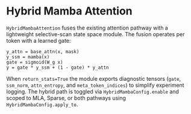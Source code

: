 # Hybrid Mamba Attention

`HybridMambaAttention` fuses the existing attention pathway with a lightweight
selective-scan state space module. The fusion operates per token with a learned
gate:

```
y_attn = base_attn(x, mask)
y_ssm = mamba(x)
gate = sigmoid(W_g x)
y = gate * y_ssm + (1 - gate) * y_attn
```

When `return_stats=True` the module exports diagnostic tensors (`gate`, `ssm_norm`,
`attn_entropy`, and `meta_token_indices`) to simplify experiment logging. The
hybrid path is toggled via `HybridMambaConfig.enable` and scoped to MLA, Sparse, or
both pathways using `HybridMambaConfig.apply_to`.
